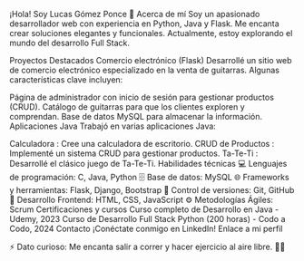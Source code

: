 ¡Hola! Soy Lucas Gómez Ponce 👋
Acerca de mí
Soy un apasionado desarrollador web con experiencia en Python, Java y Flask. Me encanta crear soluciones elegantes y funcionales. Actualmente, estoy explorando el mundo del desarrollo Full Stack.

Proyectos Destacados
Comercio electrónico (Flask)
Desarrollé un sitio web de comercio electrónico especializado en la venta de guitarras. Algunas características clave incluyen:

Página de administrador con inicio de sesión para gestionar productos (CRUD).
Catálogo de guitarras para que los clientes exploren y comprendan.
Base de datos MySQL para almacenar la información.
Aplicaciones Java
Trabajó en varias aplicaciones Java:

Calculadora : Cree una calculadora de escritorio.
CRUD de Productos : Implementé un sistema CRUD para gestionar productos.
Ta-Te-Ti : Desarrollé el clásico juego de Ta-Te-Ti.
Habilidades técnicas
💻 Lenguajes de programación: C, Java, Python
🗄️ Base de datos: MySQL
🌐 Frameworks y herramientas: Flask, Django, Bootstrap
📝 Control de versiones: Git, GitHub
🎨 Desarrollo Frontend: HTML, CSS, JavaScript
⚙️ Metodologías Ágiles: Scrum
Certificaciones y cursos
Curso completo de Desarrollo en Java - Udemy, 2023
Curso de Desarrollo Full Stack Python (200 horas) - Codo a Codo, 2024
Contacto
¡Conéctate conmigo en LinkedIn! Enlace a mi perfil

⚡ Dato curioso: Me encanta salir a correr y hacer ejercicio al aire libre. 🏃‍♂️

